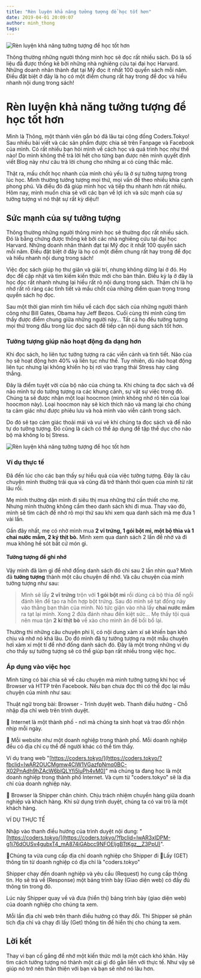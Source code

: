 ```yaml
---
title: "Rèn luyện khả năng tưởng tượng để học tốt hơn"
date: 2019-04-01 20:09:07
author: minh_thong
tags:
---
```


![Rèn luyện khả năng tưởng tượng để học tốt hơn](https://res.cloudinary.com/djeghcumw/image/upload/v1533971468/blog/iStock-621827458-1600x1068.jpg)

Thông thường những người thông minh học sẽ đọc rất nhiều sách. Đó là số liệu đã được thống kê bởi những nhà nghiêng cứu tại đại học Harvard. Những doanh nhân thành đạt tại Mỹ đọc ít nhất 100 quyển sách mỗi năm. Điều đặt biệt ở đây là họ có một điểm chung rất hay trong để đọc và hiểu nhanh nội dung trong sách!

<!--more-->

# Rèn luyện khả năng tưởng tượng để học tốt hơn

Mình là Thông, một thành viên gắn bó đã lâu tại cộng đồng Coders.Tokyo! Sau nhiều bài viết và các sản phẩm được chia sẽ trên Fanpage và Facebook của mình. Có rất nhiều bạn hỏi mình về cách học và quá trình học như thế nào! Do mình không thể trả lời hết cho từng bạn được nên mình quyết định viết Blog này như câu trả lời chung cho những ai có cùng thắc mắc.

Thật ra, mấu chốt học nhanh của mình chủ yếu là ở sự tưởng tượng trong lúc học. Mình thường tưởng tượng mọi thứ, mọi vấn đề theo nhiều khía cạnh phong phú. Và điều đó đã giúp mình học và tiếp thu nhanh hơn rất nhiều. Hôm nay, mình muốn chia sẽ với các bạn về lợi ích và sức mạnh của sự tưởng tượng vì nó thật sự rất kỳ diệu!!

## Sức mạnh của sự tưởng tượng

Thông thường những người thông minh học sẽ thường đọc rất nhiều sách. Đó là bằng chứng được thống kê bởi các nhà nghiêng cứu tại đại học Harvard. Những doanh nhân thành đạt tại Mỹ đọc ít nhất 100 quyển sách mỗi năm. Điều đặt biệt ở đây là họ có một điểm chung rất hay trong để đọc và hiểu nhanh nội dung trong sách!

Việc đọc sách giúp họ thư giãn và giải trí, nhưng không dừng lại ở đó. Họ đọc để cập nhật và tìm kiếm kiến thức mới cho bản thân. Điều kỳ lạ ở đây là học đọc rất nhanh nhưng lại hiểu rất rõ nội dung trong sách. Thậm chí là họ nhớ rất rõ ràng các tình tiết và mấu chốt của những điểm quan trọng trong quyển sách họ đọc.

Sau một thời gian mình tìm hiểu về cách đọc sách của những người thành công như Bill Gates, Obama hay Jeff Bezos. Cuối cùng thì mình cũng tìm thấy được điểm chung giữa những người này... Tất cả họ đều tưởng tượng mọi thứ trong đầu trong lúc đọc sách để tiếp cận nội dung sách tốt hơn.

### Tưởng tượng giúp não hoạt động đa dạng hơn

Khi đọc sách, họ liên tục tưởng tượng ra các viễn cảnh và tình tiết. Não của họ sẽ hoạt động hơn 40% và liên tục như thế. Tuy nhiên, dù não hoạt động liên tục nhưng lại không khiến họ bị rơi vào trạng thái Stress hay căng thẳng.

Đây là điểm tuyệt vời của bộ não của chúng ta. Khi chúng ta đọc sách và để não mình tự do tưởng tượng ra các khung cảnh, sự vật sự việc trong đó. Chúng ta sẽ được nhận một loại hoocmon (mình không nhớ rõ tên của loại hoocmon này). Loại hoocmon này sẽ kích thích não và mang lại cho chúng ta cảm giác như được phiêu lưu và hoà mình vào viễn cảnh trong sách.

Do đó sẽ tạo cảm giác thoải mái và vui vẻ khi chúng ta đọc sách và để não tự do tưởng tượng. Đó cũng là cách có thể áp dụng để tập thể dục cho não bộ mà không lo bị Stress.

![Rèn luyện khả năng tưởng tượng để học tốt hơn](https://res.cloudinary.com/djeghcumw/image/upload/v1533971468/blog/iStock-621827458-1600x1068.jpg)

### Ví dụ thực tế

Đã đến lúc cho các bạn thấy sự hiểu quả của việc tưởng tượng. Đây là câu chuyện mình thường trải qua và cũng đã trở thành thói quen của mình từ rât lâu rồi.

Mẹ mình thường dặn mình đi siêu thị mua những thứ cần thiết cho mẹ. Nhưng mình thường không cầm theo danh sách khi đi mua. Thay vào đó, mình sẽ tìm cách để nhớ rõ mọi thứ sau khi xem qua danh sách mà mẹ đưa 1 vài lần.

Gần đây nhất, mẹ có nhờ mình mua **2 vĩ trứng, 1 gói bột mì, một bộ thìa và 1 chai nước mắm, 2 ký thịt bò.** Mình xem qua danh sách 2 lần để nhở và đi mua không hề sót bất cứ món gì.

#### Tưởng tượng để ghi nhớ

Vậy mình đã làm gì để nhớ đống danh sách đó chi sau 2 lần nhìn qua? Mình đã **tưởng tượng** thành một câu chuyện để nhớ. Và câu chuyện của mình tưởng tượng như sau:

> Mình sẽ lấy **2 vĩ trứng** trộn với **1 gói bột mì** rồi dùng cả bộ thìa để ngồi đánh lên để tạo ra hỗn hợp bột trứng. Sau đó mình sẽ tạt đống này vào thằng bạn thân của mình. Nó tức giận vào nhà lấy **chai nước mắm** ra tạt lại mình. Xong 2 đứa đánh nhau đến kiệt sức... Mẹ thấy tội quá nên mua tận **2 kí thịt bò** về xào cho mình ăn để bồi bổ lại.

Thường thì những câu chuyện phi lí, có nội dung xàm xí sẽ khiến bạn khó chịu và nhớ nó khá lâu. Do đó mình đã tự tưởng tượng ra một mẫu chuyện hơi xàm xí một tí để nhớ đống danh sách đó. Đây là một trong những ví dụ cho thấy sự tưởng tượng sẽ có thể giúp bạn rất nhiều trong việc học.

### Áp dụng vào việc học

Mình từng có bài chia sẽ về câu chuyện mà mình tưởng tượng khi học về Browser và HTTP trên Facebook. Nếu bạn chưa đọc thì có thể đọc lại mẫu chuyện của mình như sau:

Thuật ngữ trong bài:
Browser - Trình duyệt web.
Thanh điều hướng - Chỗ nhập địa chỉ web trên trình duyệt.

🍣 Internet là một thành phố - nơi mà chúng ta sinh hoạt và trao đổi nhộn nhịp mỗi ngày.

🍣 Mỗi website như một doanh nghiệp trong thành phố. Mỗi doanh nghiệp đều có địa chỉ cụ thể để người khác có thể tìm thấy.

Ví dụ trang web "[https://coders.tokyo/](https://coders.tokyo/?fbclid=IwAR2OUCMgmw4ClW1VGazfpNmq0BC-X02PnAdh9hZAcW6blQLYfi5luPh4vM0)" mà chúng ta đang học là một doanh nghiệp trong thành phố Internet. Và cụm từ "coders.tokyo" sẽ là địa chỉ của doanh nghiệp này.

🍣 Browser là Shipper chân chính. Chịu trách nhiệm chuyển hàng giữa doanh nghiệp và khách hàng. Khi sử dụng trình duyệt, chúng ta có vai trò là một khách hàng.

VÍ DỤ THỰC TẾ

Nhập vào thanh điều hướng của trình duyệt nội dung: "[https://coders.tokyo/](https://coders.tokyo/?fbclid=IwAR3xIDPM-g1j76dOUSv4gubxT4_mA874iGAbcc9NFOEljgBTtKgz__Z3PpU)".

Chúng ta vừa cung cấp địa chỉ doanh nghiệp cho Shipper đi Lấy (GET) thông tin từ doanh nghiệp có địa chỉ là "coders.tokyo"

Shipper chạy đến doanh nghiệp và yêu cầu (Request) họ cung cấp thông tin. Họ sẽ trả về (Response) một bảng trình bày (Giao diện web) có đầy đủ thông tin trong đó.

Lúc này Shipper quay về và đưa (hiển thị) bảng trình bày (giao diện web) của doanh nghiệp cho chúng ta xem.

Mỗi lần địa chỉ web trên thanh điều hướng có thay đổi. Thì Shipper sẽ phân tích địa chỉ và chạy đi lấy (Get) thông tin để hiển thị cho chúng ta xem.

## Lời kết

Thay vì bạn cố gắng để nhớ một kiến thức mới lạ một cách khó khăn. Hãy tìm cách tưởng tượng nó thành một cái gì đó gắn liền với thực tế. Như vậy sẽ giúp nó trở nên thân thiện với bạn và bạn sẽ nhớ nó lâu hơn.
